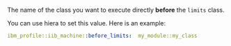 The name of the class you want to execute directly **before** the `limits` class.

You can use hiera to set this value. Here is an example:

```yaml
ibm_profile::iib_machine::before_limits:  my_module::my_class
```
